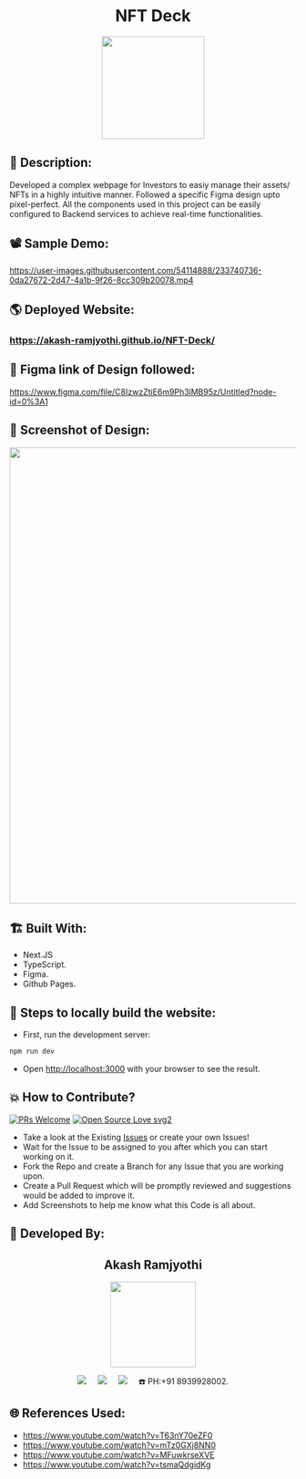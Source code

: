 <h1 align="center">NFT Deck</h1>

<p align="center">
<img src="https://user-images.githubusercontent.com/54114888/233738245-8579f363-a81d-4643-8b79-9c2453775d27.png" width="180" height="180">
</p>

## 📜 Description:
Developed a complex webpage for Investors to easiy manage their assets/ NFTs in a highly intuitive manner. Followed a specific Figma design upto pixel-perfect. All the components used in this project can be easily configured to Backend services to achieve real-time functionalities.

## 📽 Sample Demo:
https://user-images.githubusercontent.com/54114888/233740736-0da27672-2d47-4a1b-9f26-8cc309b20078.mp4

## 🌎 Deployed Website:
### https://akash-ramjyothi.github.io/NFT-Deck/

## 🎨 Figma link of Design followed:
https://www.figma.com/file/C8IzwzZtiE6m9Ph3lMB95z/Untitled?node-id=0%3A1

## 📸 Screenshot of Design: 
<p align="center">
<img src="https://user-images.githubusercontent.com/54114888/233738993-b3b9f8c0-92ac-4280-a0b9-077b7f266dcb.png" width="800">
</p>

## 🏗 Built With:
 - Next.JS
 - TypeScript.
 - Figma.
 - Github Pages.
 
 ## 🧪 Steps to locally build the website:

- First, run the development server:
```bash
npm run dev
```

- Open [http://localhost:3000](http://localhost:3000) with your browser to see the result.

## 💥 How to Contribute?

[![PRs Welcome](https://img.shields.io/badge/PRs-welcome-brightgreen.svg?style=flat-square)](http://makeapullrequest.com)
[![Open Source Love svg2](https://badges.frapsoft.com/os/v2/open-source.svg?v=103)](https://github.com/ellerbrock/open-source-badges/) 

- Take a look at the Existing [Issues](https://github.com/Akash-Ramjyothi/NFT-Deck/issues) or create your own Issues!
- Wait for the Issue to be assigned to you after which you can start working on it.
- Fork the Repo and create a Branch for any Issue that you are working upon.
- Create a Pull Request which will be promptly reviewed and suggestions would be added to improve it.
- Add Screenshots to help me know what this Code is all about.

## 👦 Developed By:
<h2 align="center">Akash Ramjyothi</h2>
<p align="center">
  <a href="https://github.com/Akash-Ramjyothi"><img src="https://avatars.githubusercontent.com/u/54114888?v=4" width=150px height=150px /></a> 
    
<p align="center">
  <a target="_blank"href="https://www.linkedin.com/in/akash-ramjyothi/"><img src="https://img.shields.io/badge/linkedin-%230077B5.svg?&style=for-the-badge&logo=linkedin&logoColor=white" /></a>&nbsp;&nbsp;&nbsp;&nbsp;
  <a href="mailto:akash.ramjyothi@gmail.com?subject=Hello%20Akash,%20From%20Github"><img src="https://img.shields.io/badge/gmail-%23D14836.svg?&style=for-the-badge&logo=gmail&logoColor=white" /></a>&nbsp;&nbsp;&nbsp;&nbsp;
  <a href="https://www.instagram.com/akash.ramjyothi/"><img src="https://img.shields.io/badge/instagram-%23D14836.svg?&style=for-the-badge&logo=instagram&logoColor=pink" /></a>&nbsp;&nbsp;&nbsp;&nbsp;
  ☎️ PH:+91 8939928002.
</p>

## 🌐 References Used:
- https://www.youtube.com/watch?v=T63nY70eZF0
- https://www.youtube.com/watch?v=mTz0GXj8NN0
- https://www.youtube.com/watch?v=MFuwkrseXVE
- https://www.youtube.com/watch?v=tsmaQdgidKg
